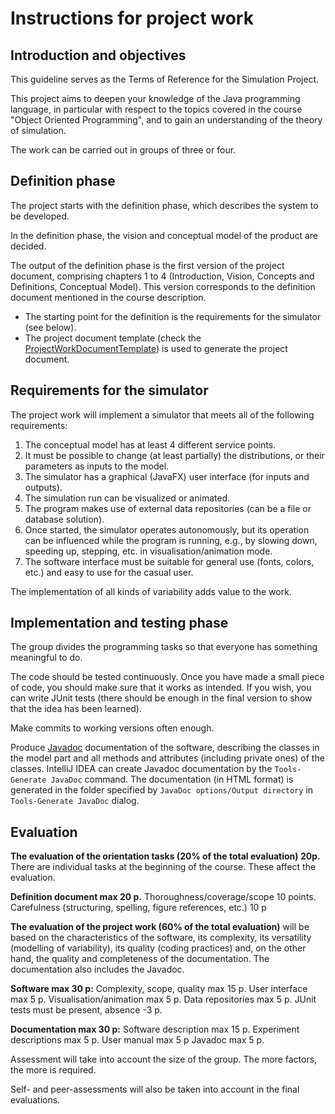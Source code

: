 # Instructions for project work

## Introduction and objectives

This guideline serves as the Terms of Reference for the Simulation Project.

This project aims to deepen your knowledge of the Java programming language, in particular with respect to the topics covered in the course "Object Oriented Programming", and to gain an understanding of the theory of simulation.

The work can be carried out in groups of three or four.

## Definition phase

The project starts with the definition phase, which describes the system to be developed.

In the definition phase, the vision and conceptual model of the product are decided.

The output of the definition phase is the first version of the project document, comprising chapters 1 to 4 (Introduction, Vision, Concepts and Definitions, Conceptual Model). This version corresponds to the definition document mentioned in the course description.
- The starting point for the definition is the requirements for the simulator (see below).
- The project document template (check the [ProjectWorkDocumentTemplate](README.md)) is used to generate the project document.

## Requirements for the simulator

The project work will implement a simulator that meets all of the following requirements:
1. The conceptual model has at least 4 different service points.
2. It must be possible to change (at least partially) the distributions, or their parameters as inputs to the model.
3. The simulator has a graphical (JavaFX) user interface (for inputs and outputs).
4. The simulation run can be visualized or animated.
5. The program makes use of external data repositories (can be a file or database solution).
6. Once started, the simulator operates autonomously, but its operation can be influenced while the program is running, e.g., by slowing down, speeding up, stepping, etc. in visualisation/animation mode.
7.	The software interface must be suitable for general use (fonts, colors, etc.) and easy to use for the casual user.
      
The implementation of all kinds of variability adds value to the work.

## Implementation and testing phase

The group divides the programming tasks so that everyone has something meaningful to do.

The code should be tested continuously. Once you have made a small piece of code, you should make sure that it works as intended. If you wish, you can write JUnit tests (there should be enough in the final version to show that the idea has been learned).

Make commits to working versions often enough.

Produce [Javadoc](https://www.oracle.com/java/technologies/javase/javadoc-tool.html) documentation of the software, describing the classes in the model part and all methods and attributes (including private ones) of the classes. IntelliJ IDEA can create Javadoc documentation by the `Tools-Generate JavaDoc` command. The documentation (in HTML format) is generated in the folder specified by `JavaDoc options/Output directory` in `Tools-Generate JavaDoc` dialog.

## Evaluation

**The evaluation of the orientation tasks (20% of the total evaluation) 20p.** There are individual tasks at the beginning of the course. These affect the evaluation.

**Definition document max 20 p.**
Thoroughness/coverage/scope 10 points.
Carefulness (structuring, spelling, figure references, etc.) 10 p

**The evaluation of the project work (60% of the total evaluation)** will be based on the characteristics of the software, its complexity, its versatility (modelling of variability), its quality (coding practices) and, on the other hand, the quality and completeness of the documentation. The documentation also includes the Javadoc.

**Software max 30 p:**
Complexity, scope, quality max 15 p.
User interface max 5 p.
Visualisation/animation max 5 p.
Data repositories max 5 p.
JUnit tests must be present, absence -3 p.

**Documentation max 30 p:**
Software description max 15 p.
Experiment descriptions max 5 p.
User manual max 5 p
Javadoc max 5 p.

Assessment will take into account the size of the group. The more factors, the more is required.

Self- and peer-assessments will also be taken into account in the final evaluations.
